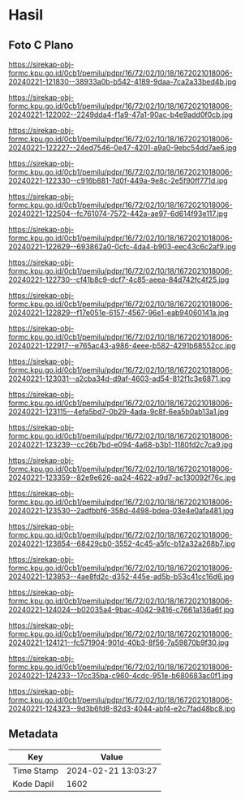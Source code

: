 # Hasil

## Foto C Plano

https://sirekap-obj-formc.kpu.go.id/0cb1/pemilu/pdpr/16/72/02/10/18/1672021018006-20240221-121830--38933a0b-b542-4189-9daa-7ca2a33bed4b.jpg

https://sirekap-obj-formc.kpu.go.id/0cb1/pemilu/pdpr/16/72/02/10/18/1672021018006-20240221-122002--2249dda4-f1a9-47a1-90ac-b4e9add0f0cb.jpg

https://sirekap-obj-formc.kpu.go.id/0cb1/pemilu/pdpr/16/72/02/10/18/1672021018006-20240221-122227--24ed7546-0e47-4201-a9a0-9ebc54dd7ae6.jpg

https://sirekap-obj-formc.kpu.go.id/0cb1/pemilu/pdpr/16/72/02/10/18/1672021018006-20240221-122330--c916b881-7d0f-449a-9e8c-2e5f90ff771d.jpg

https://sirekap-obj-formc.kpu.go.id/0cb1/pemilu/pdpr/16/72/02/10/18/1672021018006-20240221-122504--fc761074-7572-442a-ae97-6d614f93e117.jpg

https://sirekap-obj-formc.kpu.go.id/0cb1/pemilu/pdpr/16/72/02/10/18/1672021018006-20240221-122629--693862a0-0cfc-4da4-b903-eec43c6c2af9.jpg

https://sirekap-obj-formc.kpu.go.id/0cb1/pemilu/pdpr/16/72/02/10/18/1672021018006-20240221-122730--cf41b8c9-dcf7-4c85-aeea-84d742fc4f25.jpg

https://sirekap-obj-formc.kpu.go.id/0cb1/pemilu/pdpr/16/72/02/10/18/1672021018006-20240221-122829--f17e051e-6157-4567-96e1-eab94060141a.jpg

https://sirekap-obj-formc.kpu.go.id/0cb1/pemilu/pdpr/16/72/02/10/18/1672021018006-20240221-122917--e765ac43-a986-4eee-b582-4291b68552cc.jpg

https://sirekap-obj-formc.kpu.go.id/0cb1/pemilu/pdpr/16/72/02/10/18/1672021018006-20240221-123031--a2cba34d-d9af-4603-ad54-812f1c3e6871.jpg

https://sirekap-obj-formc.kpu.go.id/0cb1/pemilu/pdpr/16/72/02/10/18/1672021018006-20240221-123115--4efa5bd7-0b29-4ada-9c8f-6ea5b0ab13a1.jpg

https://sirekap-obj-formc.kpu.go.id/0cb1/pemilu/pdpr/16/72/02/10/18/1672021018006-20240221-123239--cc26b7bd-e094-4a68-b3b1-1180fd2c7ca9.jpg

https://sirekap-obj-formc.kpu.go.id/0cb1/pemilu/pdpr/16/72/02/10/18/1672021018006-20240221-123359--82e9e626-aa24-4622-a9d7-ac130092f76c.jpg

https://sirekap-obj-formc.kpu.go.id/0cb1/pemilu/pdpr/16/72/02/10/18/1672021018006-20240221-123530--2adfbbf6-358d-4498-bdea-03e4e0afa481.jpg

https://sirekap-obj-formc.kpu.go.id/0cb1/pemilu/pdpr/16/72/02/10/18/1672021018006-20240221-123654--68429cb0-3552-4c45-a5fc-b12a32a268b7.jpg

https://sirekap-obj-formc.kpu.go.id/0cb1/pemilu/pdpr/16/72/02/10/18/1672021018006-20240221-123853--4ae8fd2c-d352-445e-ad5b-b53c41cc16d6.jpg

https://sirekap-obj-formc.kpu.go.id/0cb1/pemilu/pdpr/16/72/02/10/18/1672021018006-20240221-124024--b02035a4-9bac-4042-9416-c7661a136a6f.jpg

https://sirekap-obj-formc.kpu.go.id/0cb1/pemilu/pdpr/16/72/02/10/18/1672021018006-20240221-124121--fc571904-901d-40b3-8f56-7a59870b9f30.jpg

https://sirekap-obj-formc.kpu.go.id/0cb1/pemilu/pdpr/16/72/02/10/18/1672021018006-20240221-124233--17cc35ba-c960-4cdc-951e-b680683ac0f1.jpg

https://sirekap-obj-formc.kpu.go.id/0cb1/pemilu/pdpr/16/72/02/10/18/1672021018006-20240221-124323--9d3b6fd8-82d3-4044-abf4-e2c7fad48bc8.jpg


## Metadata

| Key        | Value               |
| ---------- | ------------------- |
| Time Stamp | 2024-02-21 13:03:27 |
| Kode Dapil | 1602                |



